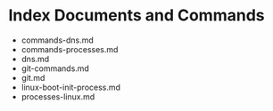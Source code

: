 # Index Documents and Commands

* commands-dns.md
* commands-processes.md	
* dns.md	
* git-commands.md	
* git.md	
* linux-boot-init-process.md	
* processes-linux.md	
